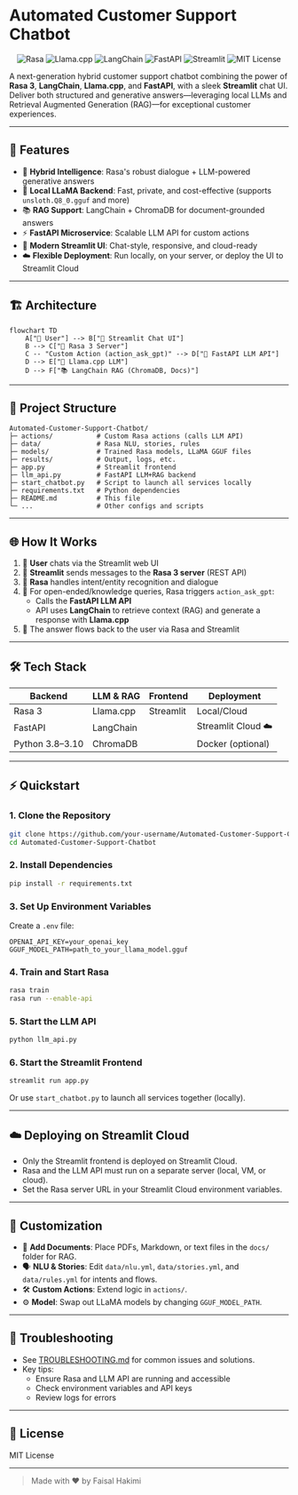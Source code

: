 # Automated Customer Support Chatbot

<p align="center">
  <img src="https://img.shields.io/badge/Rasa-3.6-blue?logo=rasa" alt="Rasa"/>
  <img src="https://img.shields.io/badge/Llama.cpp-Local%20LLM-green?logo=python" alt="Llama.cpp"/>
  <img src="https://img.shields.io/badge/LangChain-RAG-yellow?logo=langchain" alt="LangChain"/>
  <img src="https://img.shields.io/badge/FastAPI-API-teal?logo=fastapi" alt="FastAPI"/>
  <img src="https://img.shields.io/badge/Streamlit-UI-red?logo=streamlit" alt="Streamlit"/>
  <img src="https://img.shields.io/badge/License-MIT-lightgrey" alt="MIT License"/>
</p>

A next-generation hybrid customer support chatbot combining the power of **Rasa 3**, **LangChain**, **Llama.cpp**, and **FastAPI**, with a sleek **Streamlit** chat UI. Deliver both structured and generative answers—leveraging local LLMs and Retrieval Augmented Generation (RAG)—for exceptional customer experiences.

---

## 🚀 Features

- 🧠 **Hybrid Intelligence**: Rasa's robust dialogue + LLM-powered generative answers
- 🦙 **Local LLaMA Backend**: Fast, private, and cost-effective (supports `unsloth.Q8_0.gguf` and more)
- 📚 **RAG Support**: LangChain + ChromaDB for document-grounded answers
- ⚡ **FastAPI Microservice**: Scalable LLM API for custom actions
- 💬 **Modern Streamlit UI**: Chat-style, responsive, and cloud-ready
- ☁️ **Flexible Deployment**: Run locally, on your server, or deploy the UI to Streamlit Cloud

---

## 🏗️ Architecture

```mermaid
flowchart TD
    A["👤 User"] --> B["💬 Streamlit Chat UI"]
    B --> C["🤖 Rasa 3 Server"]
    C -- "Custom Action (action_ask_gpt)" --> D["🚀 FastAPI LLM API"]
    D --> E["🦙 Llama.cpp LLM"]
    D --> F["📚 LangChain RAG (ChromaDB, Docs)"]
```

---

## 📂 Project Structure

```text
Automated-Customer-Support-Chatbot/
├─ actions/           # Custom Rasa actions (calls LLM API)
├─ data/              # Rasa NLU, stories, rules
├─ models/            # Trained Rasa models, LLaMA GGUF files
├─ results/           # Output, logs, etc.
├─ app.py             # Streamlit frontend
├─ llm_api.py         # FastAPI LLM+RAG backend
├─ start_chatbot.py   # Script to launch all services locally
├─ requirements.txt   # Python dependencies
├─ README.md          # This file
└─ ...                # Other configs and scripts
```

---

## 🌐 How It Works

1. 👤 **User** chats via the Streamlit web UI
2. 💬 **Streamlit** sends messages to the **Rasa 3 server** (REST API)
3. 🤖 **Rasa** handles intent/entity recognition and dialogue
4. 🚀 For open-ended/knowledge queries, Rasa triggers `action_ask_gpt`:
    - Calls the **FastAPI LLM API**
    - API uses **LangChain** to retrieve context (RAG) and generate a response with **Llama.cpp**
5. 🔁 The answer flows back to the user via Rasa and Streamlit

---

## 🛠️ Tech Stack

| Backend         | LLM & RAG         | Frontend      | Deployment         |
|-----------------|-------------------|---------------|--------------------|
| Rasa 3          | Llama.cpp         | Streamlit     | Local/Cloud        |
| FastAPI         | LangChain         |               | Streamlit Cloud ☁️ |
| Python 3.8–3.10 | ChromaDB          |               | Docker (optional)  |

---

## ⚡ Quickstart

### 1. Clone the Repository
```sh
git clone https://github.com/your-username/Automated-Customer-Support-Chatbot.git
cd Automated-Customer-Support-Chatbot
```

### 2. Install Dependencies
```sh
pip install -r requirements.txt
```

### 3. Set Up Environment Variables
Create a `.env` file:
```env
OPENAI_API_KEY=your_openai_key
GGUF_MODEL_PATH=path_to_your_llama_model.gguf
```

### 4. Train and Start Rasa
```sh
rasa train
rasa run --enable-api
```

### 5. Start the LLM API
```sh
python llm_api.py
```

### 6. Start the Streamlit Frontend
```sh
streamlit run app.py
```

Or use `start_chatbot.py` to launch all services together (locally).

---

## ☁️ Deploying on Streamlit Cloud

- Only the Streamlit frontend is deployed on Streamlit Cloud.
- Rasa and the LLM API must run on a separate server (local, VM, or cloud).
- Set the Rasa server URL in your Streamlit Cloud environment variables.

---

## 📝 Customization

- 📄 **Add Documents**: Place PDFs, Markdown, or text files in the `docs/` folder for RAG.
- 🗣️ **NLU & Stories**: Edit `data/nlu.yml`, `data/stories.yml`, and `data/rules.yml` for intents and flows.
- 🛠️ **Custom Actions**: Extend logic in `actions/`.
- ⚙️ **Model**: Swap out LLaMA models by changing `GGUF_MODEL_PATH`.

---

## 🛟 Troubleshooting

- See [TROUBLESHOOTING.md](./TROUBLESHOOTING.md) for common issues and solutions.
- Key tips:
  - Ensure Rasa and LLM API are running and accessible
  - Check environment variables and API keys
  - Review logs for errors

---

## 📄 License

MIT License

---

> Made with ❤️ by Faisal Hakimi
